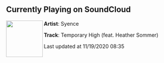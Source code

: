 ## Currently Playing on SoundCloud

[<img align="left" width="100" src="https://i1.sndcdn.com/artworks-000572711837-rhs2d4-t50x50.jpg">](https://soundcloud.com/syence/temporary-high-feat-heather-sommer?in=saxurn/sets/my-god-its-full-of-lies)

**Artist**: Syence 

**Track**: Temporary High (feat. Heather Sommer)

Last updated at 11/19/2020 08:35
